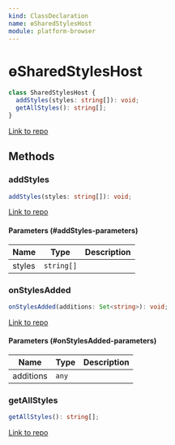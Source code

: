```yaml
---
kind: ClassDeclaration
name: ɵSharedStylesHost
module: platform-browser
---
```


# ɵSharedStylesHost

```ts
class SharedStylesHost {
  addStyles(styles: string[]): void;
  getAllStyles(): string[];
}
```

[Link to repo](https://github.com/timdeschryver/angular/blob/master/packages/platform-browser/src/dom/shared_styles_host.ts#L12-L33)

## Methods

### addStyles

```ts
addStyles(styles: string[]): void;
```

[Link to repo](https://github.com/timdeschryver/angular/blob/master/packages/platform-browser/src/dom/shared_styles_host.ts#L17-L26)

#### Parameters (#addStyles-parameters)

| Name   | Type       | Description |
| ------ | ---------- | ----------- |
| styles | `string[]` |             |

### onStylesAdded

```ts
onStylesAdded(additions: Set<string>): void;
```

[Link to repo](https://github.com/timdeschryver/angular/blob/master/packages/platform-browser/src/dom/shared_styles_host.ts#L28-L28)

#### Parameters (#onStylesAdded-parameters)

| Name      | Type  | Description |
| --------- | ----- | ----------- |
| additions | `any` |             |

### getAllStyles

```ts
getAllStyles(): string[];
```

[Link to repo](https://github.com/timdeschryver/angular/blob/master/packages/platform-browser/src/dom/shared_styles_host.ts#L30-L32)
